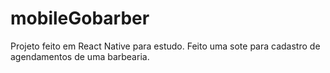# mobileGobarber
Projeto feito em React Native para estudo. Feito uma sote para cadastro de agendamentos de uma barbearia.
